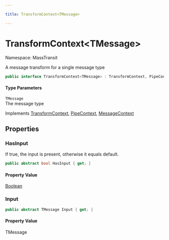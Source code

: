 ```yaml
---

title: TransformContext<TMessage>

---
```


# TransformContext\<TMessage\>

Namespace: MassTransit

A message transform for a single message type

```csharp
public interface TransformContext<TMessage> : TransformContext, PipeContext, MessageContext
```

#### Type Parameters

`TMessage`<br/>
The message type

Implements [TransformContext](../masstransit/transformcontext), [PipeContext](../masstransit/pipecontext), [MessageContext](../masstransit/messagecontext)

## Properties

### **HasInput**

If true, the input is present, otherwise it equals default.

```csharp
public abstract bool HasInput { get; }
```

#### Property Value

[Boolean](https://learn.microsoft.com/en-us/dotnet/api/system.boolean)<br/>

### **Input**

```csharp
public abstract TMessage Input { get; }
```

#### Property Value

TMessage<br/>

